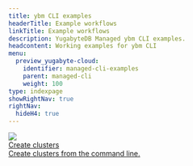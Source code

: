 ```yaml
---
title: ybm CLI examples
headerTitle: Example workflows
linkTitle: Example workflows
description: YugabyteDB Managed ybm CLI examples.
headcontent: Working examples for ybm CLI
menu:
  preview_yugabyte-cloud:
    identifier: managed-cli-examples
    parent: managed-cli
    weight: 100
type: indexpage
showRightNav: true
rightNav:
  hideH4: true
---
```


<div class="row">

  <div class="col-12 col-md-6 col-lg-12 col-xl-6">
    <a class="section-link icon-offset" href="managed-cli-example-create/">
      <div class="head">
        <img class="icon" src="/images/section_icons/deploy/enterprise/console.png" aria-hidden="true" />
        <div class="title">Create clusters</div>
      </div>
      <div class="body">
        Create clusters from the command line.
      </div>
    </a>
  </div>
<!--
  <div class="col-12 col-md-6 col-lg-12 col-xl-6">
    <a class="section-link icon-offset" href="managed-guide-api">
      <div class="head">
        <img class="icon" src="/images/section_icons/index/api.png" aria-hidden="true" />
        <div class="title">REST API: Create a cluster</div>
      </div>
      <div class="body">
        Create a Sandbox cluster via the REST API.
      </div>
    </a>
  </div>
-->
</div>
